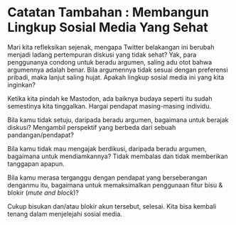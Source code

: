 # Catatan Tambahan : Membangun Lingkup Sosial Media Yang Sehat

Mari kita refleksikan sejenak, mengapa Twitter belakangan ini berubah menjadi ladang pertempuran diskusi yang tidak sehat? Yak, para penggunanya condong untuk beradu argumen, saling adu otot bahwa argumennya adalah benar. Bila argumennya tidak sesuai dengan preferensi pribadi, maka lanjut saling hujat. Apakah lingkup sosial media ini yang kita inginkan?

Ketika kita pindah ke Mastodon, ada baiknya budaya seperti itu sudah semestinya kita tinggalkan. Hargai pendapat masing-masing individu.

Bila kamu tidak setuju, daripada beradu argumen, bagaimana untuk berajak diskusi? Mengambil perspektif yang berbeda dari sebuah pandangan/pendapat?

Bila kamu tidak mau mengajak berdikusi, daripada beradu argumen, bagaimana untuk mendiamkannya? Tidak membalas dan tidak memberikan tanggapan apapun.

Bila kamu merasa terganggu dengan pendapat yang berseberangan denganmu itu, bagaimana untuk memaksimalkan penggunaan fitur bisu & blokir (*mute and block*)?

Cukup bisukan dan/atau blokir akun tersebut, selesai. Kita bisa kembali tenang dalam menjelejahi sosial media.